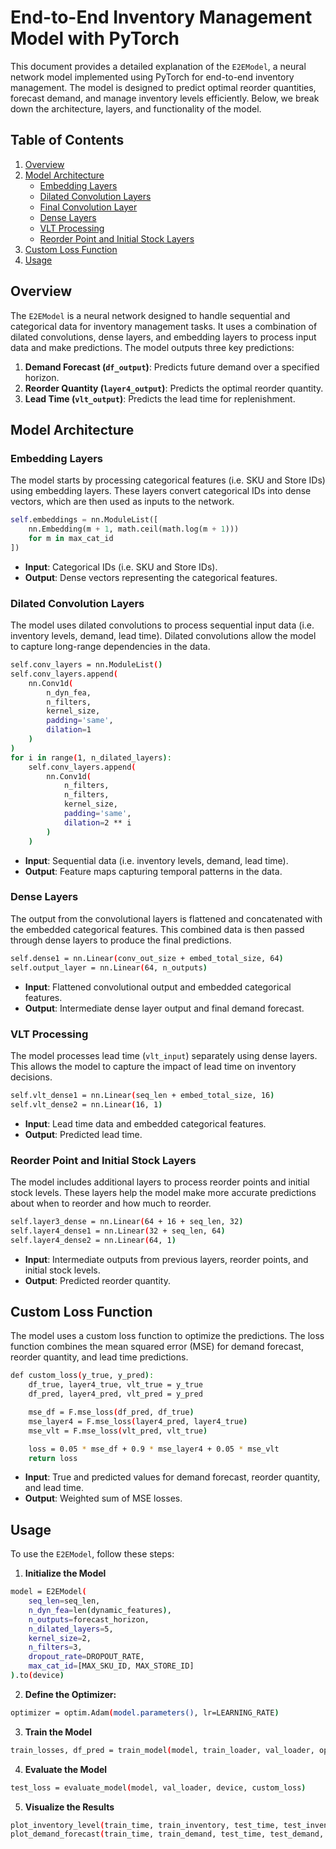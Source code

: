 # End-to-End Inventory Management Model with PyTorch

This document provides a detailed explanation of the `E2EModel`, a neural network model implemented using PyTorch for end-to-end inventory management. The model is designed to predict optimal reorder quantities, forecast demand, and manage inventory levels efficiently. Below, we break down the architecture, layers, and functionality of the model.

## Table of Contents
1. [Overview](#overview)
2. [Model Architecture](#model-architecture)
   - [Embedding Layers](#embedding-layers)
   - [Dilated Convolution Layers](#dilated-convolution-layers)
   - [Final Convolution Layer](#final-convolution-layer)
   - [Dense Layers](#dense-layers)
   - [VLT Processing](#vlt-processing)
   - [Reorder Point and Initial Stock Layers](#reorder-point-and-initial-stock-layers)
3. [Custom Loss Function](#custom-loss-function)
4. [Usage](#usage)

## Overview

The `E2EModel` is a neural network designed to handle sequential and categorical data for inventory management tasks. It uses a combination of dilated convolutions, dense layers, and embedding layers to process input data and make predictions. The model outputs three key predictions:
1. **Demand Forecast (`df_output`)**: Predicts future demand over a specified horizon.
2. **Reorder Quantity (`layer4_output`)**: Predicts the optimal reorder quantity.
3. **Lead Time (`vlt_output`)**: Predicts the lead time for replenishment.

## Model Architecture

### Embedding Layers

The model starts by processing categorical features (i.e. SKU and Store IDs) using embedding layers. These layers convert categorical IDs into dense vectors, which are then used as inputs to the network.

```python
self.embeddings = nn.ModuleList([
    nn.Embedding(m + 1, math.ceil(math.log(m + 1)))
    for m in max_cat_id
])
```
- **Input**: Categorical IDs (i.e. SKU and Store IDs).
- **Output**: Dense vectors representing the categorical features.

### Dilated Convolution Layers
The model uses dilated convolutions to process sequential input data (i.e. inventory levels, demand, lead time). Dilated convolutions allow the model to capture long-range dependencies in the data.
```bash
self.conv_layers = nn.ModuleList()
self.conv_layers.append(
    nn.Conv1d(
        n_dyn_fea,
        n_filters,
        kernel_size,
        padding='same',
        dilation=1
    )
)
for i in range(1, n_dilated_layers):
    self.conv_layers.append(
        nn.Conv1d(
            n_filters,
            n_filters,
            kernel_size,
            padding='same',
            dilation=2 ** i
        )
    )
```
- **Input**: Sequential data (i.e. inventory levels, demand, lead time).
- **Output**: Feature maps capturing temporal patterns in the data.

### Dense Layers
The output from the convolutional layers is flattened and concatenated with the embedded categorical features. This combined data is then passed through dense layers to produce the final predictions.
```bash
self.dense1 = nn.Linear(conv_out_size + embed_total_size, 64)
self.output_layer = nn.Linear(64, n_outputs)
```
- **Input**: Flattened convolutional output and embedded categorical features.
- **Output**: Intermediate dense layer output and final demand forecast.

### VLT Processing
The model processes lead time (`vlt_input`) separately using dense layers. This allows the model to capture the impact of lead time on inventory decisions.
```bash
self.vlt_dense1 = nn.Linear(seq_len + embed_total_size, 16)
self.vlt_dense2 = nn.Linear(16, 1)
```
- **Input**: Lead time data and embedded categorical features.
- **Output**: Predicted lead time.

### Reorder Point and Initial Stock Layers
The model includes additional layers to process reorder points and initial stock levels. These layers help the model make more accurate predictions about when to reorder and how much to reorder.
```bash
self.layer3_dense = nn.Linear(64 + 16 + seq_len, 32)
self.layer4_dense1 = nn.Linear(32 + seq_len, 64)
self.layer4_dense2 = nn.Linear(64, 1)
```
- **Input**: Intermediate outputs from previous layers, reorder points, and initial stock levels.
- **Output**: Predicted reorder quantity.

## Custom Loss Function
The model uses a custom loss function to optimize the predictions. The loss function combines the mean squared error (MSE) for demand forecast, reorder quantity, and lead time predictions.
```bash
def custom_loss(y_true, y_pred):
    df_true, layer4_true, vlt_true = y_true
    df_pred, layer4_pred, vlt_pred = y_pred

    mse_df = F.mse_loss(df_pred, df_true)
    mse_layer4 = F.mse_loss(layer4_pred, layer4_true)
    mse_vlt = F.mse_loss(vlt_pred, vlt_true)

    loss = 0.05 * mse_df + 0.9 * mse_layer4 + 0.05 * mse_vlt
    return loss
```
- **Input**: True and predicted values for demand forecast, reorder quantity, and lead time.
- **Output**: Weighted sum of MSE losses.

## Usage
To use the `E2EModel`, follow these steps:
1. **Initialize the Model**
```bash
model = E2EModel(
    seq_len=seq_len,
    n_dyn_fea=len(dynamic_features),
    n_outputs=forecast_horizon,
    n_dilated_layers=5,
    kernel_size=2,
    n_filters=3,
    dropout_rate=DROPOUT_RATE,
    max_cat_id=[MAX_SKU_ID, MAX_STORE_ID]
).to(device)
```

2. **Define the Optimizer:**
```bash
optimizer = optim.Adam(model.parameters(), lr=LEARNING_RATE)
```

3. **Train the Model**
```bash
train_losses, df_pred = train_model(model, train_loader, val_loader, optimizer, device, EPOCHS, custom_loss)
```

4. **Evaluate the Model**
```bash
test_loss = evaluate_model(model, val_loader, device, custom_loss)
```

5. **Visualize the Results**
```bash
plot_inventory_level(train_time, train_inventory, test_time, test_inventory)
plot_demand_forecast(train_time, train_demand, test_time, test_demand, forecasted_demand_reshaped) 
```